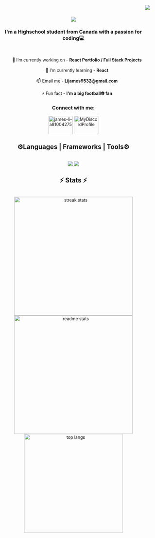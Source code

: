 <img align="right" src="https://visitor-badge.laobi.icu/badge?page_id=JLi2007.JLi2007" />

<h1 align="center">
    <img src="https://readme-typing-svg.herokuapp.com/?font=raleway&size=35&center=true&vCenter=true&width=500&color=F7C300&height=70&duration=4000&lines=Welcome+💫;My+name+is+James+Li+💫;" />
</h1>
<h3 align="center">I'm a Highschool student from Canada with a passion for coding💻</h3>
<br>

<ul align="center"> 
🔭 I’m currently working on - <strong>React Portfolio / Full Stack Projects</strong>
<br><br>
🌱 I’m currently learning - <strong>React</strong>
<br><br>
📫 Email me - <strong>Lijames9532@gmail.com</strong>
<br><br>
⚡ Fun fact - <strong>I'm a big football⚽ fan</strong>
</ul>

<h3 align="center">Connect with me:</h3>

<p align="center">
<a href="https://linkedin.com/in/james-li-a81004275" target="blank"><img align="center" src="https://raw.githubusercontent.com/rahuldkjain/github-profile-readme-generator/master/src/images/icons/Social/linked-in-alt.svg" alt="james-li-a81004275" height="60" width="80" /></a>
<a href="https://discord.com/users/jamatt" target="blank"><img align="center" src="https://raw.githubusercontent.com/rahuldkjain/github-profile-readme-generator/master/src/images/icons/Social/discord.svg" alt="MyDiscordProfile" height="60" width="80" /></a>
</p>

<h2 align="center">⚙️Languages | Frameworks | Tools⚙️</h2>
<br/>
<div align="center">
    <img src="https://skillicons.dev/icons?i=react,vue,bootstrap,html,css,github,git" />
    <img src="https://skillicons.dev/icons?i=nodejs,python,javascript,typescript,express,mongo,vscode"/><br>
</div>

<h2 align="center">⚡ Stats ⚡</h2>
<br>
<div align=center>
  <img width=390 src="https://streak-stats.demolab.com/?user=JLi2007&theme=tokyonight-duo&border_radius=10" alt="streak stats"/>
  <img width=390 src="https://github-readme-stats.vercel.app/api?username=Jli2007&count_private=true&show_icons=true&theme=github_dark&rank_icon=github&border_radius=10" alt="readme stats" />
  <br/>
  <img width=325 align="center" src="https://github-readme-stats.vercel.app/api/top-langs/?username=JLi2007&hide=HTML&langs_count=8&layout=compact&theme=github_dark&border_radius=10&size_weight=0.5&count_weight=0.5&exclude_repo=github-readme-stats" alt="top langs" />
</div>
